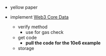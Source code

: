 
- yellow paper

- implement [Web3 Core Data](https://web3py.readthedocs.io/en/stable/overview.html?highlight=account#api)
    - verify method
      - use for gas check
    - get code
      - **pull the code for the 10e6 example**
    - storage

